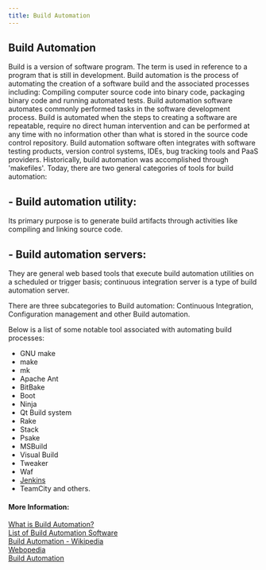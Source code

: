 ```yaml
---
title: Build Automation
---
```

## Build Automation

<!-- The article goes here, in GitHub-flavored Markdown. Feel free to add YouTube videos, images, and CodePen/JSBin embeds  -->
Build is a version of software program. The term is used in reference to a program that is still in development. Build automation is the process of automating the creation of a software build and the associated processes including: Compiling computer source code into binary code, packaging binary code and running automated tests. Build automation software automates commonly performed tasks in the software development process.
Build is automated when the steps to creating a software are repeatable, require no direct human intervention and can be performed at any time with no information other than what is stored in the source code control repository. Build automation software often integrates with software testing products, version control systems, IDEs, bug tracking tools and PaaS providers.
Historically, build automation was accomplished through 'makefiles'. Today, there are two general categories of tools for build automation:

## - Build automation utility:
Its primary purpose is to generate build artifacts through activities like compiling and linking source code.

## - Build automation servers:
They are general web based tools that execute build automation utilities on a scheduled or trigger basis; continuous integration server is a type of build automation server.

There are three subcategories to Build automation: Continuous Integration, Configuration management and other Build automation.

Below is a list of some notable tool associated with automating build processes:
- GNU make
- make
- mk
- Apache Ant
- BitBake
- Boot
- Ninja
- Qt Build system
- Rake
- Stack
- Psake
- MSBuild
- Visual Build
- Tweaker
- Waf
- [Jenkins](https://jenkins.io/)
- TeamCity and others.

#### More Information:
<!-- Please add any articles you think might be helpful to read before writing the article -->

<a href="https://www.agilealliance.org/glossary/automated-build/#q=~(filters~(postType~(~'page~'post~'aa_book~'aa_event_session~'aa_glossary~'aa_organizations~'aa_research_paper~'aa_video)~tags~(~'automated*20build))~searchTerm~'~sort~false~sortDirection~'asc~page~1)">What is Build Automation?</a> <br>
<a href="https://en.m.wikipedia.org/wiki/List_of_build_automation_software">List of Build Automation Software</a> <br>
<a href="https://en.m.wikipedia.org/wiki/Build_automation">Build Automation - Wikipedia</a> <br>
<a href="https://www.webopedia.com/TERM/B/build.html">Webopedia</a> <br>
<a href="https://www.g2crowd.com/categories/build-automation">Build Automation</a>
